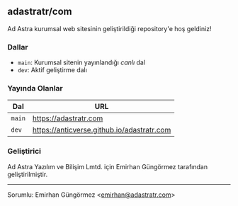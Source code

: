 ## adastratr/com

Ad Astra kurumsal web sitesinin geliştirildiği repository'e hoş geldiniz!

### Dallar

- `main`: Kurumsal sitenin yayınlandığı *canlı* dal
- `dev`: Aktif geliştirme dalı

### Yayında Olanlar

| Dal    | URL                                         |
|--------|---------------------------------------------|
| `main` | https://adastratr.com                       |
| `dev`  | https://anticverse.github.io/adastratr.com  |

### Geliştirici

Ad Astra Yazılım ve Bilişim Lmtd. için Emirhan Güngörmez tarafından geliştirilmiştir.

---

Sorumlu: Emirhan Güngörmez <[emirhan@adastratr.com][1]>

[1]: mailto:emirhan@adastratr.com
